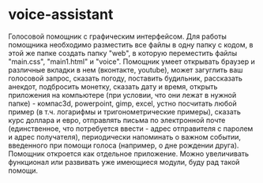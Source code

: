 # voice-assistant
Голосовой помощник с графическим интерфейсом. 
Для работы помощника необходимо разместить все файлы в одну папку с кодом, в этой же папке создать папку "web", в которую переместить файлы "main.css", "main1.html" и "voice".
Помощник умеет открывать браузер и различные вкладки в нем (вконтакте, youtube), может загуглить ваш голосовой запрос, сказать погоду, поставить будильник, рассказать анекдот, подбросить монетку, сказать дату и время, открыть приложения на компьютере (при условии, что они лежат в нужной папке) - компас3d, powerpoint, gimp, excel, устно посчитать любой пример (в т.ч. логарифмы и тригонометрические примеры), сказать курс доллара и евро, отправлять письма по электронной почте (единственное, что потребуется ввести - адрес отправителя с паролем и адрес получателя), периодически напоминать о важном событии, введенного при помощи голоса (например, о дне рождении друга).
Помощник откроется как отдельное приложение.
Можно увеличивать функционал или развивать уже имеющиеся модули, буду рад такой помощи.
